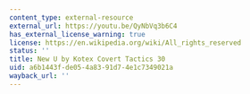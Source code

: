 ```yaml
---
content_type: external-resource
external_url: https://youtu.be/QyNbVq3b6C4
has_external_license_warning: true
license: https://en.wikipedia.org/wiki/All_rights_reserved
status: ''
title: New U by Kotex Covert Tactics 30
uid: a6b1443f-de05-4a83-91d7-4e1c7349021a
wayback_url: ''
---
```

